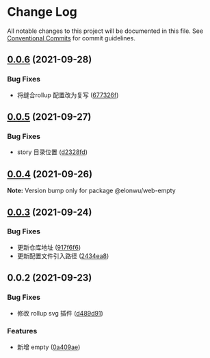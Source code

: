 # Change Log

All notable changes to this project will be documented in this file.
See [Conventional Commits](https://conventionalcommits.org) for commit guidelines.

## [0.0.6](https://github.com/ElonWu/elonwu_ui/compare/@elonwu/web-empty@0.0.5...@elonwu/web-empty@0.0.6) (2021-09-28)


### Bug Fixes

* 将缝合rollup 配置改为复写 ([677326f](https://github.com/ElonWu/elonwu_ui/commit/677326fb522e0e85f68ea2e6b9b2683e07f3f423))





## [0.0.5](https://github.com/ElonWu/elonwu_ui/compare/@elonwu/web-empty@0.0.4...@elonwu/web-empty@0.0.5) (2021-09-27)


### Bug Fixes

* story 目录位置 ([d2328fd](https://github.com/ElonWu/elonwu_ui/commit/d2328fd217b799b1522c06d2bd2e52e2911d5f61))





## [0.0.4](https://github.com/ElonWu/elonwu_ui/compare/@elonwu/web-empty@0.0.3...@elonwu/web-empty@0.0.4) (2021-09-26)

**Note:** Version bump only for package @elonwu/web-empty





## [0.0.3](https://github.com/ElonWu/elonwu_ui/compare/@elonwu/web-empty@0.0.2...@elonwu/web-empty@0.0.3) (2021-09-24)


### Bug Fixes

* 更新仓库地址 ([917f6f6](https://github.com/ElonWu/elonwu_ui/commit/917f6f6cf2264b35910a944b2b06754027b59099))
* 更新配置文件引入路径 ([2434ea8](https://github.com/ElonWu/elonwu_ui/commit/2434ea87c33a4b9fd6fee7b23abdc6f19e1386c7))





## 0.0.2 (2021-09-23)

### Bug Fixes

- 修改 rollup svg 插件 ([d489d91](https://github.com/ElonWu/elonwu_ui/commit/d489d9184e76cea71ec03e8bd4383f1676436983))

### Features

- 新增 empty ([0a409ae](https://github.com/ElonWu/elonwu_ui/commit/0a409ae8587643e6d584288947838e328e74bca8))
